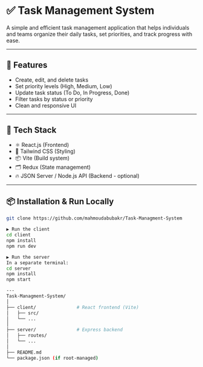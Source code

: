 # ✅ Task Management System

A simple and efficient task management application that helps individuals and teams organize their daily tasks, set priorities, and track progress with ease.


---

## 🚀 Features

- Create, edit, and delete tasks
- Set priority levels (High, Medium, Low)
- Update task status (To Do, In Progress, Done)
- Filter tasks by status or priority
- Clean and responsive UI

---

## 🧰 Tech Stack

- ⚛️ React.js (Frontend)
- 💨 Tailwind CSS (Styling)
- 📦 Vite (Build system)
- 🗂️ Redux (State management)
- 🔥 JSON Server / Node.js API (Backend - optional)

---

## 📦 Installation & Run Locally

```bash
git clone https://github.com/mahmoudabubakr/Task-Managment-System

▶️ Run the client
cd client
npm install
npm run dev

▶️ Run the server
In a separate terminal:
cd server
npm install
npm start

---
Task-Managment-System/
│
├── client/               # React frontend (Vite)
│   ├── src/
│   └── ...
│
├── server/               # Express backend
│   ├── routes/
│   └── ...
│
├── README.md
└── package.json (if root-managed)



